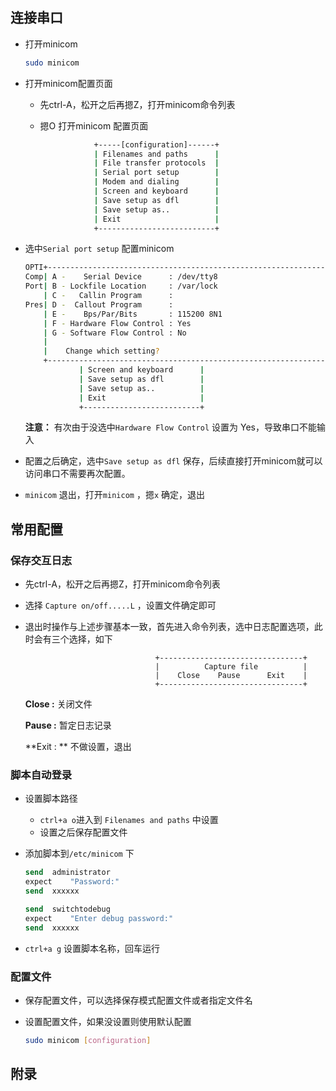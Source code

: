 ## 连接串口

* 打开minicom

  ```bash
  sudo minicom
  ```

* 打开minicom配置页面

  * 先ctrl-A，松开之后再摁Z，打开minicom命令列表

  * 摁O 打开minicom 配置页面

    ```bash
                +-----[configuration]------+
                | Filenames and paths      |
                | File transfer protocols  |
                | Serial port setup        |
                | Modem and dialing        |
                | Screen and keyboard      |
                | Save setup as dfl        |
                | Save setup as..          |
                | Exit                     |
                +--------------------------+
    ```

* 选中`Serial port setup` 配置minicom

  ```bash
  OPTI+-----------------------------------------------------------------------+
  Comp| A -    Serial Device      : /dev/tty8                                 |
  Port| B - Lockfile Location     : /var/lock                                 |
      | C -   Callin Program      :                                           |
  Pres| D -  Callout Program      :                                           |
      | E -    Bps/Par/Bits       : 115200 8N1                                |
      | F - Hardware Flow Control : Yes                                       |
      | G - Software Flow Control : No                                        |
      |                                                                       |
      |    Change which setting?                                              |
      +-----------------------------------------------------------------------+
              | Screen and keyboard      |
              | Save setup as dfl        |
              | Save setup as..          |
              | Exit                     |
              +--------------------------+
  ```

  **注意：** 有次由于没选中`Hardware Flow Control` 设置为 Yes，导致串口不能输入

* 配置之后确定，选中`Save setup as dfl` 保存，后续直接打开minicom就可以访问串口不需要再次配置。

* `minicom` 退出，打开`minicom` ，摁`x` 确定，退出



## 常用配置

### 保存交互日志

* 先ctrl-A，松开之后再摁Z，打开minicom命令列表

* 选择 `Capture on/off.....L` ，设置文件确定即可

* 退出时操作与上述步骤基本一致，首先进入命令列表，选中日志配置选项，此时会有三个选择，如下

  ```
                               +--------------------------------+                
                               |          Capture file          |                
                               |    Close    Pause      Exit    |                
                               +--------------------------------+                
  ```

  **Close :** 关闭文件

  **Pause :** 暂定日志记录

  **Exit : ** 不做设置，退出

### 脚本自动登录

* 设置脚本路径

  * `ctrl+a o`进入到 `Filenames and paths` 中设置
  * 设置之后保存配置文件

* 添加脚本到`/etc/minicom` 下

  ```tcl
  send	administrator
  expect	"Password:"
  send	xxxxxx
  
  send	switchtodebug
  expect	"Enter debug password:"
  send	xxxxxx
  ```

* `ctrl+a g` 设置脚本名称，回车运行

### 配置文件

* 保存配置文件，可以选择保存模式配置文件或者指定文件名

* 设置配置文件，如果没设置则使用默认配置

  ```bash
  sudo minicom [configuration]
  ```



## 附录









